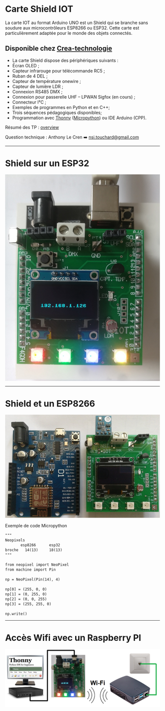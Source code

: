 # Carte Shield IOT

La carte IOT au format Arduino UNO est un Shield qui se branche sans soudure aux microcontrôleurs ESP8266 ou ESP32. Cette carte est particulièrement adaptée pour le monde des objets connectés. 

## Disponible chez [Crea-technologie](http://www.crea-technologie.com/index.php?product=120) 

- La carte Shield dispose des périphériques suivants :
- Écran OLED ;
- Capteur infrarouge pour télécommande RC5 ;
- Ruban de 4 DEL ;
- Capteur de température onewire ;
- Capteur de lumière LDR ;
- Connexion RS485 DMX ;
- Connexion pour passerelle UHF – LPWAN Sigfox (en cours) ;
- Connecteur I²C ;
- Exemples de programmes en Python et en C++;
- Trois séquences pédagogiques disponibles;
- Programmation avec [Thonny](https://thonny.org/)  ([Micropython](https://docs.micropython.org/en/latest/esp8266/tutorial/intro.html)) ou IDE Arduino (CPP).

Résumé des TP : [overview](https://github.com/f4goh/Carte-shield-IOT/blob/master/IOToverview.pdf) 

Question technique : Anthony Le Cren :arrow_right: nsi.touchard@gmail.com

***

# Shield sur un ESP32

![ESP32](/images/esp32IOT.jpg  "Shield sur un ESP32")

***

# Shield et un ESP8266

![ESP8266](/images/esp8266IOT.jpg  "Shield sur un ESP8266")

Exemple de code Micropython

	"""
	Neopixels
	       esp8266      esp32
	broche   14(13)     18(13)
	"""
	   
	from neopixel import NeoPixel
	from machine import Pin
	
	np = NeoPixel(Pin(14), 4)
	
	np[0] = (255, 0, 0)
	np[1] = (0, 255, 0) 
	np[2] = (0, 0, 255)
	np[3] = (255, 255, 0)
	
	np.write()
	
***

# Accès Wifi avec un Raspberry PI

![IOT](/images/Wifi.png  "Iot et accès Wifi")
	
